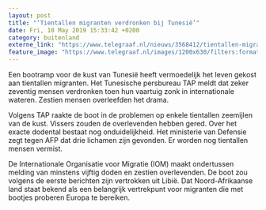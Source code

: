```yaml
---
layout: post
title: "’Tientallen migranten verdronken bij Tunesië’"
date: Fri, 10 May 2019 15:33:42 +0200
category: buitenland
externe_link: "https://www.telegraaf.nl/nieuws/3568412/tientallen-migranten-verdronken-bij-tunesie"
feature_image: "https://www.telegraaf.nl/images/1200x630/filters:format(jpeg):quality(80)/cdn-kiosk-api.telegraaf.nl/41234688-7328-11e9-bc09-0255c322e81b.jpg"
---
```


<p class="intro">Een bootramp voor de kust van Tunesië heeft vermoedelijk het leven gekost aan tientallen migranten. Het Tunesische persbureau TAP meldt dat zeker zeventig mensen verdronken toen hun vaartuig zonk in internationale wateren. Zestien mensen overleefden het drama.</p> <p>Volgens TAP raakte de boot in de problemen op enkele tientallen zeemijlen van de kust. Vissers zouden de overlevenden hebben gered. Over het exacte dodental bestaat nog onduidelijkheid. Het ministerie van Defensie zegt tegen AFP dat drie lichamen zijn gevonden. Er worden nog tientallen mensen vermist.</p><p>De Internationale Organisatie voor Migratie (IOM) maakt ondertussen melding van minstens vijftig doden en zestien overlevenden. De boot zou volgens de eerste berichten zijn vertrokken uit Libië. Dat Noord-Afrikaanse land staat bekend als een belangrijk vertrekpunt voor migranten die met bootjes proberen Europa te bereiken.</p>
